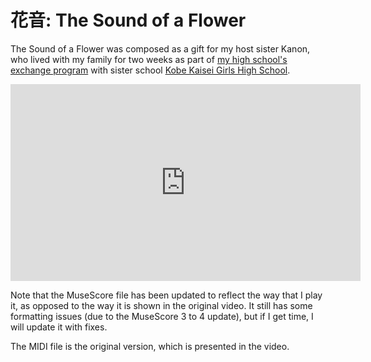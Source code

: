 # 花音: The Sound of a Flower

The Sound of a Flower was composed as a gift for my host sister Kanon, who lived with my family for two weeks as part of [my high school's exchange program](https://www.tareesc.catholic.edu.au/learning/curriculum/subjects-courses/languages/) with sister school [Kobe Kaisei Girls High School](https://www.kobekaisei.ed.jp/english/).

<iframe width="560" height="315" src="https://www.youtube.com/embed/C4YaffMF1IA?si=wyec7Q-Yr7ffwPX6" title="YouTube video player" frameborder="0" allow="accelerometer; autoplay; clipboard-write; encrypted-media; gyroscope; picture-in-picture; web-share" referrerpolicy="strict-origin-when-cross-origin" allowfullscreen></iframe>

Note that the MuseScore file has been updated to reflect the way that I play it, as opposed to the way it is shown in the original video. It still has some formatting issues (due to the MuseScore 3 to 4 update), but if I get time, I will update it with fixes.

The MIDI file is the original version, which is presented in the video.

